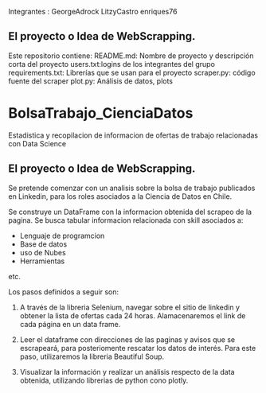 Integrantes : 
GeorgeAdrock
LitzyCastro
enriques76

##  El proyecto o Idea de WebScrapping.
Este repositorio contiene:
README.md: Nombre de proyecto y descripción corta del proyecto
users.txt:logins de los integrantes del grupo
requirements.txt: Librerías que se usan para el proyecto
scraper.py: código fuente del scraper
plot.py: Análisis de datos, plots


# BolsaTrabajo_CienciaDatos
 Estadistica y recopilacion de informacion de ofertas de trabajo relacionadas con Data Science

##  El proyecto o Idea de WebScrapping.
Se pretende comenzar con un analisis sobre la bolsa de trabajo publicados en Linkedin, para los roles asociados a la Ciencia de Datos en Chile.

Se construye un DataFrame con la informacion obtenida del scrapeo de la pagina. 
Se busca tabular informacion relacionada con skill asociados a:
- Lenguaje de programcion
- Base de datos
- uso de Nubes
- Herramientas

etc.

Los pasos definidos a seguir son:

1. A través de la libreria Selenium, navegar sobre el sitio de linkedin y obtener la lista de ofertas cada 24 horas. Alamacenaremos el link de cada página en un data frame.

2. Leer el dataframe con direcciones de las paginas y avisos que se escrapeará, para posteriomente rescatar los datos de interés. Para este paso, utilizaremos la libreria Beautiful Soup.

3. Visualizar la información y realizar un análisis respecto de la data obtenida, utilizando librerias de python cono plotly.





